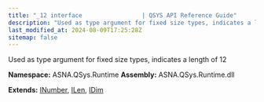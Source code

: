 ```yaml
---
title: "_12 interface                 | QSYS API Reference Guide"
description: "Used as type argument for fixed size types, indicates a length of 12  "
last_modified_at: 2024-08-09T17:25:28Z
sitemap: false
---
```


Used as type argument for fixed size types, indicates a length of 12 

**Namespace:** ASNA.QSys.Runtime
**Assembly:** ASNA.QSys.Runtime.dll

**Extends:** [INumber](/reference/runtime/qsys-runtime/i-number.html), [ILen](/reference/runtime/qsys-runtime/i-len.html), [IDim](/reference/runtime/qsys-runtime/i-dim.html)
<br>
<br>
